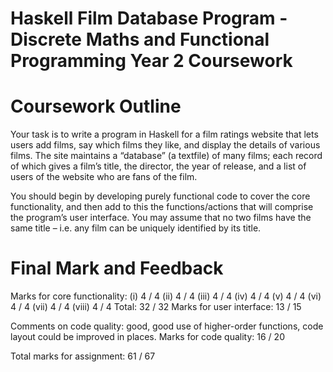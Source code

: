 # Haskell Film Database Program - Discrete Maths and Functional Programming Year 2 Coursework
# Coursework Outline

Your task is to write a program in Haskell for a film ratings website that lets users add films, say which films they like, and display the details of various films. The site maintains a “database” (a textfile) of many films; each record of which gives a film’s title, the director, the year of release, and a list of users of the website who are fans of the film. 

You should begin by developing purely functional code to cover the core functionality, and then add to this the functions/actions that will comprise the program’s user interface. You may assume that no two films have the same title – i.e. any film can be uniquely identified by its title.

# Final Mark and Feedback
Marks for core functionality:
  (i) 4 / 4
  (ii) 4 / 4
  (iii) 4 / 4
  (iv) 4 / 4
  (v) 4 / 4
  (vi) 4 / 4
  (vii) 4 / 4
  (viii) 4 / 4
Total: 32 / 32
Marks for user interface: 13 / 15

Comments on code quality: good, good use of higher-order functions, code layout could be improved in places.
Marks for code quality: 16 / 20

Total marks for assignment: 61 / 67
